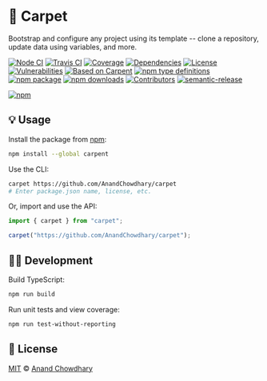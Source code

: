 # 🔨 Carpet

Bootstrap and configure any project using its template -- clone a repository, update data using variables, and more.

[![Node CI](https://img.shields.io/github/workflow/status/AnandChowdhary/carpent/Node%20CI?label=GitHub%20CI&logo=github)](https://github.com/AnandChowdhary/carpent/actions)
[![Travis CI](https://img.shields.io/travis/AnandChowdhary/carpent?label=Travis%20CI&logo=travis%20ci&logoColor=%23fff)](https://travis-ci.org/AnandChowdhary/carpent)
[![Coverage](https://coveralls.io/repos/github/AnandChowdhary/carpent/badge.svg?branch=master&v=2)](https://coveralls.io/github/AnandChowdhary/carpent?branch=master)
[![Dependencies](https://img.shields.io/librariesio/release/npm/carpent)](https://libraries.io/npm/carpent)
[![License](https://img.shields.io/npm/l/carpent)](https://github.com/AnandChowdhary/carpent/blob/master/LICENSE)
[![Vulnerabilities](https://img.shields.io/snyk/vulnerabilities/npm/carpent.svg)](https://snyk.io/test/npm/carpent)
[![Based on Carpent](https://img.shields.io/badge/based%20on-node.ts-brightgreen)](https://github.com/AnandChowdhary/node.ts)
[![npm type definitions](https://img.shields.io/npm/types/carpent.svg)](https://unpkg.com/browse/carpent/dist/index.d.ts)
[![npm package](https://img.shields.io/npm/v/carpent.svg)](https://www.npmjs.com/package/node.ts)
[![npm downloads](https://img.shields.io/npm/dw/carpent)](https://www.npmjs.com/package/node.ts)
[![Contributors](https://img.shields.io/github/contributors/AnandChowdhary/carpent)](https://github.com/AnandChowdhary/carpent/graphs/contributors)
[![semantic-release](https://img.shields.io/badge/%20%20%F0%9F%93%A6%F0%9F%9A%80-semantic--release-e10079.svg)](https://github.com/semantic-release/semantic-release)

[![npm](https://nodei.co/npm/carpent.png)](https://www.npmjs.com/package/carpent)

## 💡 Usage

Install the package from [npm](https://www.npmjs.com/package/carpent):

```bash
npm install --global carpent
```

Use the CLI:

```bash
carpet https://github.com/AnandChowdhary/carpet
# Enter package.json name, license, etc.
```

Or, import and use the API:

```ts
import { carpet } from "carpet";

carpet("https://github.com/AnandChowdhary/carpet");
```

## 👩‍💻 Development

Build TypeScript:

```bash
npm run build
```

Run unit tests and view coverage:

```bash
npm run test-without-reporting
```

## 📄 License

[MIT](./LICENSE) © [Anand Chowdhary](https://anandchowdhary.com)
